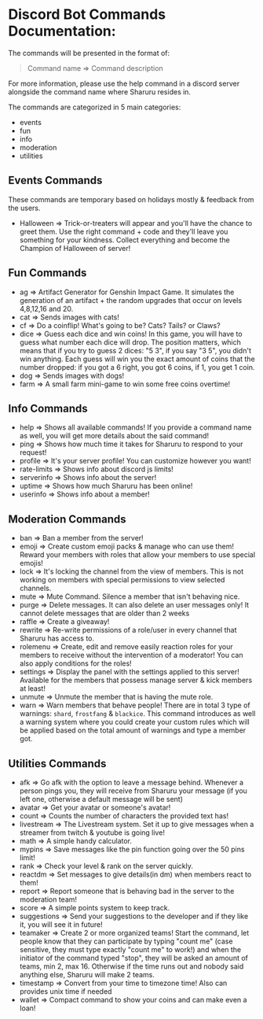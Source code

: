 # Discord Bot Commands Documentation:

The commands will be presented in the format of:

> Command name => Command description

For more information, please use the help command in a discord server alongside the command name where Sharuru resides in.

The commands are categorized in 5 main categories:
- events
- fun
- info
- moderation
- utilities 

## Events Commands

These commands are temporary based on holidays mostly & feedback from the users.

- Halloween => Trick-or-treaters will appear and you'll have the chance to greet them. Use the right command + code and they'll leave you something for your kindness. Collect everything and become the Champion of Halloween of <name> server!


## Fun Commands

- ag => Artifact Generator for Genshin Impact Game. It simulates the generation of an artifact + the random upgrades that occur on levels 4,8,12,16 and 20.
- cat => Sends images with cats!
- cf => Do a coinflip! What's going to be? Cats? Tails? or Claws?
- dice => Guess each dice and win coins! In this game, you will have to guess what number each dice will drop. The position matters, which means that if you try to guess 2 dices: "5 3", if you say "3 5", you didn't win anything. Each guess will win you the exact amount of coins that the number dropped: if you got a 6 right, you got 6 coins, if 1, you get 1 coin.
- dog => Sends images with dogs!
- farm => A small farm mini-game to win some free coins overtime!


## Info Commands

- help => Shows all available commands! If you provide a command name as well, you will get more details about the said command!
- ping => Shows how much time it takes for Sharuru to respond to your request!
- profile => It's your server profile! You can customize however you want!
- rate-limits => Shows info about discord js limits!
- serverinfo => Shows info about the server!
- uptime => Shows how much Sharuru has been online!
- userinfo => Shows info about a member!


## Moderation Commands

- ban => Ban a member from the server!
- emoji => Create custom emoji packs & manage who can use them! Reward your members with roles that allow your members to use special emojis!
- lock => It's locking the channel from the view of members. This is not working on members with special permissions to view selected channels.
- mute => Mute Command. Silence a member that isn't behaving nice.
- purge => Delete messages. It can also delete an user messages only! It cannot delete messages that are older than 2 weeks
- raffle => Create a giveaway!
- rewrite => Re-write permissions of a role/user in every channel that Sharuru has access to.
- rolemenu => Create, edit and remove easily reaction roles for your members to receive without the intervention of a moderator! You can also apply conditions for the roles!
- settings => Display the panel with the settings applied to this server! Available for the members that possess manage server & kick members at least!
- unmute => Unmute the member that is having the mute role.
- warn => Warn members that behave people! There are in total 3 type of warnings: `shard`, `frostfang` & `blackice`. This command introduces as well a warning system where you could create your custom rules which will be applied based on the total amount of warnings and type a member got.


## Utilities Commands

- afk => Go afk with the option to leave a message behind. Whenever a person pings you, they will receive from Sharuru your message (if you left one, otherwise a default message will be sent)
- avatar => Get your avatar or someone's avatar!
- count => Counts the number of characters the provided text has!
- livestream => The Livestream system. Set it up to give messages when a streamer from twitch & youtube is going live!
- math => A simple handy calculator.
- mypins => Save messages like the pin function going over the 50 pins limit!
- rank => Check your level & rank on the server quickly.
- reactdm => Set messages to give details(in dm) when members react to them!
- report => Report someone that is behaving bad in the server to the moderation team!
- score => A simple points system to keep track.
- suggestions => Send your suggestions to the developer and if they like it, you will see it in future!
- teamaker => Create 2 or more organized teams! Start the command, let people know that they can participate by typing "count me" (case sensitive, they must type exactly "count me" to work!) and when the initiator of the command typed "stop", they will be asked an amount of teams, min 2, max 16. Otherwise if the time runs out and nobody said anything else, Sharuru will make 2 teams.
- timestamp => Convert from your time to timezone time! Also can provides unix time if needed
- wallet => Compact command to show your coins and can make even a loan!
